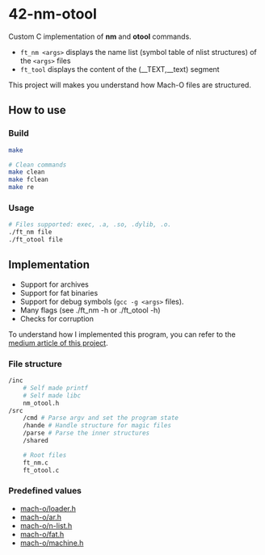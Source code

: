 # 42-nm-otool
Custom C implementation of **nm** and **otool** commands.
- `ft_nm <args>` displays the name list (symbol table of nlist structures) of the `<args>` files
- `ft_tool` displays the content of the (\__TEXT,__text) segment

This project will makes you understand how Mach-O files are structured.

## How to use

### Build
``` bash
make

# Clean commands
make clean
make fclean
make re
```

### Usage

``` bash
# Files supported: exec, .a, .so, .dylib, .o.
./ft_nm file
./ft_otool file
```

## Implementation
- Support for archives
- Support for fat binaries
- Support for debug symbols (`gcc -g <args>` files).
- Many flags (see ./ft_nm -h or ./ft_otool -h)
- Checks for corruption

To understand how I implemented this program, you can refer to the [medium article of this project](https://medium.com/p/7d4fef3d7507/edit).

### File structure
``` bash
/inc
    # Self made printf
    # Self made libc
    nm_otool.h
/src
    /cmd # Parse argv and set the program state
    /hande # Handle structure for magic files
    /parse # Parse the inner structures
    /shared

    # Root files
    ft_nm.c
    ft_otool.c
```

### Predefined values
- [mach-o/loader.h](https://opensource.apple.com/source/xnu/xnu-792/EXTERNAL_HEADERS/mach-o/loader.h)
- [mach-o/ar.h](https://opensource.apple.com/source/xnu/xnu-1228/EXTERNAL_HEADERS/ar.h.auto.html)
- [mach-o/n-list.h](https://opensource.apple.com/source/xnu/xnu-201/EXTERNAL_HEADERS/mach-o/nlist.h.auto.html)
- [mach-o/fat.h](https://opensource.apple.com/source/xnu/xnu-344/EXTERNAL_HEADERS/mach-o/fat.h)
- [mach-o/machine.h](https://opensource.apple.com/source/xnu/xnu-4570.41.2/osfmk/mach/machine.h.auto.html)
